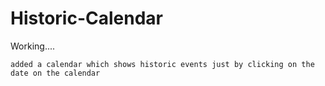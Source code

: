 # Historic-Calendar


Working....

`added a calendar which shows historic events just by clicking on the date on the calendar
`
